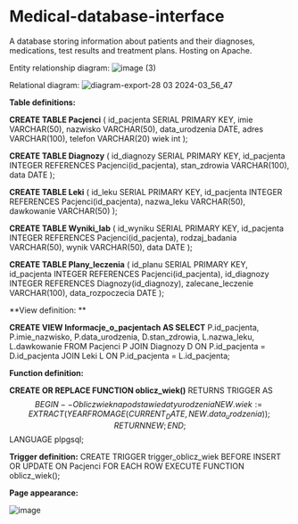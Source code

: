 # Medical-database-interface
A database storing information about patients and their diagnoses, medications, test results and treatment plans. Hosting on Apache.

Entity relationship diagram:
![image (3)](https://github.com/Gawendz/Medical-database-interface/assets/105167719/c782243a-0418-4c1f-9572-033194940d67)


Relational diagram:
![diagram-export-28 03 2024-03_56_47](https://github.com/Gawendz/Medical-database-interface/assets/105167719/527a0cf4-001e-4385-bbeb-68407ec2f992)

**Table definitions:**

**CREATE TABLE Pacjenci** (
    id_pacjenta SERIAL PRIMARY KEY,
    imie VARCHAR(50),
    nazwisko VARCHAR(50),
    data_urodzenia DATE,
    adres VARCHAR(100),
    telefon VARCHAR(20)
    wiek int
);

**CREATE TABLE Diagnozy** (
    id_diagnozy SERIAL PRIMARY KEY,
    id_pacjenta INTEGER REFERENCES Pacjenci(id_pacjenta),
    stan_zdrowia VARCHAR(100),
    data DATE
);


**CREATE TABLE Leki** (
    id_leku SERIAL PRIMARY KEY,
    id_pacjenta INTEGER REFERENCES Pacjenci(id_pacjenta),
    nazwa_leku VARCHAR(50),
    dawkowanie VARCHAR(50)
);


**CREATE TABLE Wyniki_lab** (
    id_wyniku SERIAL PRIMARY KEY,
    id_pacjenta INTEGER REFERENCES Pacjenci(id_pacjenta),
    rodzaj_badania VARCHAR(50),
    wynik VARCHAR(50),
    data DATE
);


**CREATE TABLE Plany_leczenia** (
    id_planu SERIAL PRIMARY KEY,
    id_pacjenta INTEGER REFERENCES Pacjenci(id_pacjenta),
    id_diagnozy INTEGER REFERENCES Diagnozy(id_diagnozy),
    zalecane_leczenie VARCHAR(100),
    data_rozpoczecia DATE
);                         

**View definition: **

**CREATE VIEW Informacje_o_pacjentach AS SELECT**
    P.id_pacjenta,
    P.imie_nazwisko,
    P.data_urodzenia,
    D.stan_zdrowia,
    L.nazwa_leku,
    L.dawkowanie
FROM Pacjenci P
JOIN Diagnozy D ON P.id_pacjenta = D.id_pacjenta
JOIN Leki L ON P.id_pacjenta = L.id_pacjenta;

**Function definition:**

**CREATE OR REPLACE FUNCTION oblicz_wiek()**
RETURNS TRIGGER AS $$
BEGIN
    -- Oblicz wiek na podstawie daty urodzenia
    NEW.wiek := EXTRACT(YEAR FROM AGE(CURRENT_DATE, NEW.data_urodzenia));
    RETURN NEW;
END;
$$ LANGUAGE plpgsql;

**Trigger definition:**
CREATE TRIGGER trigger_oblicz_wiek
BEFORE INSERT OR UPDATE ON Pacjenci
FOR EACH ROW
EXECUTE FUNCTION oblicz_wiek();                

**Page appearance:**

![image](https://github.com/Gawendz/Medical-database-interface/assets/105167719/246a4744-fc51-4c54-86eb-6a810f86e787)







